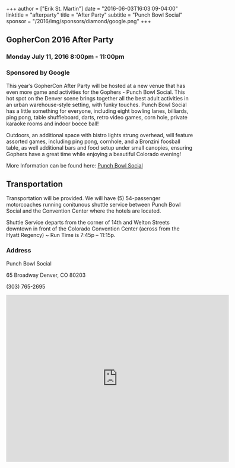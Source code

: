+++
author = ["Erik St. Martin"]
date = "2016-06-03T16:03:09-04:00"
linktitle = "afterparty"
title = "After Party"
subtitle = "Punch Bowl Social"
sponsor = "/2016/img/sponsors/diamond/google.png"
+++

## GopherCon 2016 After Party 
### Monday July 11, 2016 8:00pm - 11:00pm
### Sponsored by Google

This year’s GopherCon After Party will be hosted at a new venue that has even more game and activities for the Gophers - Punch Bowl Social. This hot spot on the Denver scene brings together all the best adult activities in an urban warehouse-style setting, with funky touches. Punch Bowl Social has a little something for everyone, including eight bowling lanes, billiards, ping pong, table shuffleboard, darts, retro video games, corn hole, private karaoke rooms and indoor bocce ball!
 
Outdoors, an additional space with bistro lights strung overhead, will feature assorted games, including ping pong, cornhole, and a Bronzini foosball table, as well additional bars and food setup under small canopies, ensuring Gophers have a great time while enjoying a beautiful Colorado evening!

More Information can be found here: [Punch Bowl Social](http://punchbowlsocial.com/denver/) 

## Transportation
Transportation will be provided. We will have (5) 54-passenger motorcoaches running conitunous shuttle service between Punch Bowl Social and the Convention Center where the hotels are located.

Shuttle Service departs from the corner of 14th and Welton Streets downtown in front of the Colorado Convention Center (across from the Hyatt Regency) ~ Run Time is 7:45p – 11:15p.

### Address
Punch Bowl Social

65 Broadway
Denver, CO 80203

(303) 765-2695

<iframe src="https://www.google.com/maps/embed?pb=!1m18!1m12!1m3!1d3068.9666272482214!2d-104.99016928485442!3d39.717932705765016!2m3!1f0!2f0!3f0!3m2!1i1024!2i768!4f13.1!3m3!1m2!1s0x876c7f202805855d%3A0x9a4cd6eb9c7aa7b4!2sPunch+Bowl+Social+Denver!5e0!3m2!1sen!2sus!4v1465004929613" width="600" height="450" frameborder="0" style="border:0" allowfullscreen></iframe>

